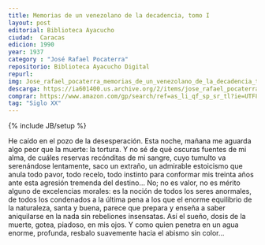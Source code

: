 ```yaml
---
title: Memorias de un venezolano de la decadencia, tomo I
layout: post
editorial: Biblioteca Ayacucho
ciudad:  Caracas
edicion: 1990
year: 1937
category : "José Rafael Pocaterra"
repositorio: Biblioteca Ayacucho Digital
repurl: 
img: Jose_rafael_pocaterra_memorias_de_un_venezolano_de_la_decadencia_tomo_1-MOREL.jpg
descarga: https://ia601400.us.archive.org/2/items/jose_rafael_pocaterra-memorias_de_un_venezolano_de_la_decadencia/jose_rafael_pocaterra-memorias_de_un_venezolano_de_la_decadencia.pdfhttps://www.amazon.com/gp/search/ref=as_li_qf_sp_sr_tl?ie=UTF8&tag=morelcoop-20&keywords=jose rafael pocaterra&index=aps&camp=1789&creative=9325&linkCode=ur2&linkId=76ff0c0bc21cdfe867c67ed311a696f9
comprar: https://www.amazon.com/gp/search/ref=as_li_qf_sp_sr_tl?ie=UTF8&tag=morelcoop-20&keywords=jose rafael pocaterra&index=aps&camp=1789&creative=9325&linkCode=ur2&linkId=76ff0c0bc21cdfe867c67ed311a696f9
tag: "Siglo XX"
---
```

{% include JB/setup %}

He caído en el pozo de la desesperación. Esta noche, mañana me aguarda algo peor que la muerte: la tortura. Y no sé de qué oscuras fuentes de mi alma, de cuáles reservas recónditas de mi sangre, cuyo tumulto va serenándose lentamente, saco un extraño, un admirable estoicismo que anula todo pavor, todo recelo, todo instinto para conformar mis treinta años ante esta agresión tremenda del destino... No; no es valor, no es mérito alguno de excelencias morales: es la noción de todos los seres anormales, de todos los condenados a la última pena a los que el enorme equilibrio de la naturaleza, santa y buena, parece que prepara y enseña a saber aniquilarse en la nada sin rebeliones insensatas. Así el sueño, dosis de la muerte, gotea, piadoso, en mis ojos. Y como quien penetra en un agua enorme, profunda, resbalo suavemente hacia el abismo sin color...
